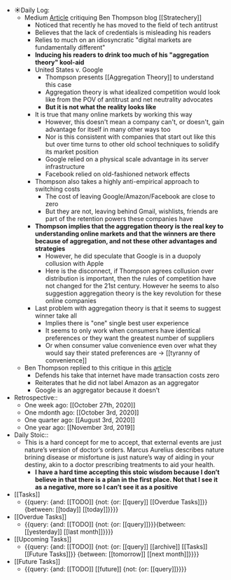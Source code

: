 - ☀️Daily Log:
    - Medium [Article](https://superwuster.medium.com/reviewing-ben-thompsons-stratechery-45b545dd959) critiquing Ben Thompson blog [[Stratechery]]
        - Noticed that recently he has moved to the field of tech antitrust
        - Believes that the lack of credentials is misleading his readers 
        - Relies to much on an idiosyncratic "digital markets are fundamentally different"
        - **Inducing his readers to drink too much of his "aggregation theory" kool-aid**
        - United States v. Google
            - Thompson presents [[Aggregation Theory]] to understand this case
            - Aggregation theory is what idealized competition would look like from the POV of antitrust and net neutrality advocates
            - **But it is not what the reality looks like**
        - It is true that many online markets by working this way
            - However, this doesn't mean a company can't, or doesn't, gain advantage for itself in many other ways too
            - Nor is this consistent with companies that start out like this but over time turns to other old school techniques to solidify its market position
            - Google relied on a physical scale advantage in its server infrastructure
            - Facebook relied on old-fashioned network effects
        - Thompson also takes a highly anti-empirical approach to switching costs
            - The cost of leaving Google/Amazon/Facebook are close to zero
            - But they are not, leaving behind Gmail, wishlists, friends are part of the retention powers these companies have
        - **Thompson implies that the aggregation theory is the real key to understanding online markets and that the winners are there because of aggregation, and not these other advantages and strategies**
            - However, he did speculate that Google is in a duopoly collusion with Apple
            - Here is the disconnect, if Thompson agrees collusion over distribution is important, then the rules of competition have not changed for the 21st century. However he seems to also suggestion aggregation theory is the key revolution for these online companies
        - Last problem with aggregation theory is that it seems to suggest winner take all
            - Implies there is "one" single best user experience
            - It seems to only work when consumers have identical preferences or they want the greatest number of suppliers
            - Or when consumer value convenience even over what they would say their stated preferences are -> [[tyranny of convenience]] 
    - Ben Thompson replied to this critique in this [article](https://stratechery.com/2020/is-the-internet-different/)
        - Defends his take that internet have made transaction costs zero
        - Reiterates that he did not label Amazon as an aggregator
        - Google is an aggregator because it doesn't 
- Retrospective::
    - One week ago: [[October 27th, 2020]]
    - One mdonth ago: [[October 3rd, 2020]]
    - One quarter ago: [[August 3rd, 2020]]
    - One year ago: [[November 3rd, 2019]]
- Daily Stoic::
    - This is a hard concept for me to accept, that external events are just nature’s version of doctor’s orders. Marcus Aurelius describes nature brining disease or misfortune is just nature’s way of aiding in your destiny, akin to a doctor prescribing treatments to aid your health.
        - __I have a hard time accepting this stoic wisdom because I don’t believe in that there is a plan in the first place. Not that I see it as a negative, more so I can’t see it as a positive__
- [[Tasks]]
    - {{query: {and: [[TODO]] {not: {or: [[query]] [[Overdue Tasks]]}} {between: [[today]] [[today]]}}}}
- [[Overdue Tasks]]
    - {{query: {and: [[TODO]] {not: {or: [[query]]}}}{between: [[yesterday]] [[last month]]}}}}
- [[Upcoming Tasks]]
    - {{query: {and: [[TODO]] {not: {or: [[query]] [[archive]] [[Tasks]] [[Future Tasks]]}} {between: [[tomorrow]] [[next month]]}}}}
- [[Future Tasks]]
    - {{query: {and: [[TODO]] [[future]] {not: {or: [[query]]}}}}
